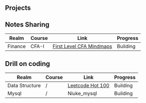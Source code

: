 ## Projects
## Notes Sharing
Realm|Course|Link|Progress|
|--|--|--|--|
|Finance|CFA-I|[First Level CFA Mindmaps](https://github.com/RuiqiTang/CFA-I-Mindmaps)|Building|

## Drill on coding
Realm|Course|Link|Progress|
|--|--|--|--|
|Data Structure|/|[Leetcode Hot 100](https://github.com/RuiqiTang/Leetcode-Hot-100)|Building|
|Mysql|/|Niuke_mysql|Building|
